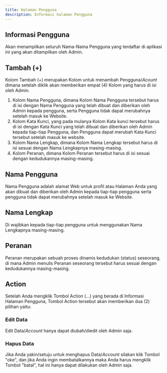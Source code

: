 ```yaml
---
title: Halaman Pengguna
description: Informasi halaman Pengguna
---
```


## Informasi Pengguna
Akan menampilkan seluruh Nama-Nama Pengguna yang terdaftar di aplikasi ini yang akan ditampilkan oleh Admin. 

## Tambah (+)
Kolom Tambah (+) merupakan Kolom untuk menambah Pengguna/*Acount* dimana setelah diklik akan memberikan empat (4) Kolom yang harus di isi oleh Admin.
1. Kolom Nama Pengguna, dimana Kolom Nama Pengguna tersebut harus di isi dengan Nama Pengguna yang telah dibuat dan diberikan oleh Admin kepada pengguna, serta Pengguna tidak dapat merubahnya setelah masuk ke Website.
1. Kolom Kata Kunci, yang pada mulanya Kolom Kata kunci tersebut harus di isi dengan Kata Kunci yang telah dibuat dan diberikan oleh Admin kepada tiap-tiap Pengguna, dan Pengguna dapat merubah Kata Kunci tersebut setelah masuk ke website.
1. Kolom Nama Lengkap, dimana Kolom Nama Lengkap tersebut harus di isi sesuai dengan Nama Lengkapnya masing-masing.
1. Kolom Peranan, dimana Kolom Peranan tersebut harus di isi sesuai dengan kedudukannya masing-masing.

## Nama Pengguna
Nama Pengguna adalah alamat Web untuk profil atau Halaman Anda yang akan dibuat dan diberikan oleh Admin kepada tiap-tiap pengguna serta pengguna tidak dapat merubahnya setelah masuk ke Website. 

## Nama Lengkap
Di wajibkan kepada tiap-tiap pengguna untuk menggunakan Nama Lengkapnya masing-masing.

## Peranan
Peranan merupakan sebuah proses dinamis kedudukan (status) seseorang, di mana Admin menulis Peranan seseorang tersebut harus sesuai dengan kedudukannya masing-masing. 

## Action
Setelah Anda mengklik Tombol Action (...) yang berada di Informasi Halaman Pengguna, Tombol Action tersebut akan memberikan dua (2) pilihan yaitu:

### Edit Data
Edit Data/*Account* hanya dapat diubah/diedit oleh Admin saja.

### Hapus Data
Jika Anda yakin/setuju untuk menghapus Data/*Account* silakan klik Tombol "oke", dan jika Anda ingin membatalkannya maka Anda harus mengklik Tombol "batal", hal ini hanya dapat dilakukan oleh Admin saja.
